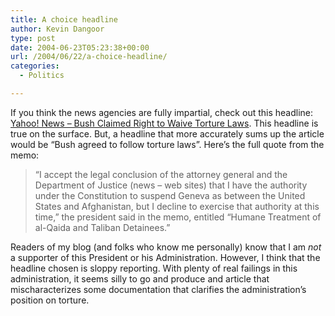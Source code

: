 ```yaml
---
title: A choice headline
author: Kevin Dangoor
type: post
date: 2004-06-23T05:23:38+00:00
url: /2004/06/22/a-choice-headline/
categories:
  - Politics

---
```

If you think the news agencies are fully impartial, check out this headline: [Yahoo! News &#8211; Bush Claimed Right to Waive Torture Laws][1]. This headline is true on the surface. But, a headline that more accurately sums up the article would be &#8220;Bush agreed to follow torture laws&#8221;. Here&#8217;s the full quote from the memo:

> &#8220;I accept the legal conclusion of the attorney general and the Department of Justice (news &#8211; web sites) that I have the authority under the Constitution to suspend Geneva as between the United States and Afghanistan, but I decline to exercise that authority at this time,&#8221; the president said in the memo, entitled &#8220;Humane Treatment of al-Qaida and Taliban Detainees.&#8221;

Readers of my blog (and folks who know me personally) know that I am _not_ a supporter of this President or his Administration. However, I think that the headline chosen is sloppy reporting. With plenty of real failings in this administration, it seems silly to go and produce and article that mischaracterizes some documentation that clarifies the administration&#8217;s position on torture.

 [1]: http://story.news.yahoo.com/news?tmpl=story&cid=514&u=/ap/20040623/ap_on_go_pr_wh/us_prisoner_abuse_9 "Yahoo! News - Bush Claimed Right to Waive Torture Laws"